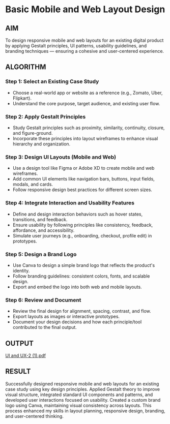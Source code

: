 #  Basic Mobile and Web Layout Design 

## AIM

To design responsive mobile and web layouts for an existing digital product by applying Gestalt principles, UI patterns, usability guidelines, and branding techniques — ensuring a cohesive and user-centered experience.

## ALGORITHM

### Step 1: Select an Existing Case Study
- Choose a real-world app or website as a reference (e.g., Zomato, Uber, Flipkart).
- Understand the core purpose, target audience, and existing user flow.

### Step 2: Apply Gestalt Principles
- Study Gestalt principles such as proximity, similarity, continuity, closure, and figure-ground.
- Incorporate these principles into layout wireframes to enhance visual hierarchy and organization.

### Step 3: Design UI Layouts (Mobile and Web)
- Use a design tool like Figma or Adobe XD to create mobile and web wireframes.
- Add common UI elements like navigation bars, buttons, input fields, modals, and cards.
- Follow responsive design best practices for different screen sizes.

### Step 4: Integrate Interaction and Usability Features
- Define and design interaction behaviors such as hover states, transitions, and feedback.
- Ensure usability by following principles like consistency, feedback, affordance, and accessibility.
- Simulate user journeys (e.g., onboarding, checkout, profile edit) in prototypes.

### Step 5: Design a Brand Logo
- Use Canva to design a simple brand logo that reflects the product's identity.
- Follow branding guidelines: consistent colors, fonts, and scalable design.
- Export and embed the logo into both web and mobile layouts.

### Step 6: Review and Document
- Review the final design for alignment, spacing, contrast, and flow.
- Export layouts as images or interactive prototypes.
- Document your design decisions and how each principle/tool contributed to the final output.

## OUTPUT
[UI and UX-2 (1).pdf](https://github.com/user-attachments/files/20504588/UI.and.UX-2.1.pdf)

## RESULT
Successfully designed responsive mobile and web layouts for an existing case study using key design principles. Applied Gestalt theory to improve visual structure, integrated standard UI components and patterns, and developed user interactions focused on usability. Created a custom brand logo using Canva, maintaining visual consistency across layouts. This process enhanced my skills in layout planning, responsive design, branding, and user-centered thinking.
